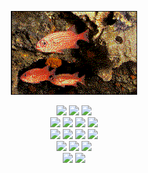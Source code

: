 <div align="center">

<img src="fishs.gif" alt="fishes, swimming" width="40%" height="auto"/><br>

<!--   https://user-images.githubusercontent.com/106050281/181859845-f7a90d61-3322-45ee-a82b-fafec1c35926.mp4 -->

</div>
<div align="center">
  
<img src="https://img.shields.io/badge/javascript-771616.svg?style=for-the-badge&logo=javascript&logoColor=white"/>
<img src="https://img.shields.io/badge/c%23-771616.svg?style=for-the-badge&logo=c-sharp&logoColor=white"/>
<img src="https://img.shields.io/badge/c++-771616.svg?style=for-the-badge&logo=c%2B%2B&logoColor=white"/>
<br>
<img src="https://img.shields.io/badge/node.js-444444?style=for-the-badge&logo=node.js&logoColor=white"/>
<img src="https://img.shields.io/badge/react-444444.svg?style=for-the-badge&logo=react&logoColor=white"/>
<img src="https://img.shields.io/badge/redux-444444.svg?style=for-the-badge&logo=redux&logoColor=white"/>
<img src="https://img.shields.io/badge/Firebase-444444?style=for-the-badge&logo=Firebase&logoColor=white"/>
<br>
<img src="https://img.shields.io/badge/.NET-444444?style=for-the-badge&logo=.net&logoColor=white"/>
<img src="https://img.shields.io/badge/mysql-444444.svg?style=for-the-badge&logo=mysql&logoColor=white"/>
<img src="https://img.shields.io/badge/-Swagger-444444?style=for-the-badge&logo=swagger&logoColor=white"/>
<img src="https://img.shields.io/badge/azure-444444.svg?style=for-the-badge&logo=microsoftazure&logoColor=white"/>
<br>
<img src="https://img.shields.io/badge/html5-444444.svg?style=for-the-badge&logo=html5&logoColor=white"/>
<img src="https://img.shields.io/badge/css3-444444.svg?style=for-the-badge&logo=css3&logoColor=white"/>
<img src="https://img.shields.io/badge/bootstrap-444444.svg?style=for-the-badge&logo=bootstrap&logoColor=white"/>
<br>
<img src="https://img.shields.io/badge/Visual%20Studio%20Code-444444.svg?style=for-the-badge&logo=visual-studio-code&logoColor=white"/>
<img src="https://img.shields.io/badge/Visual%20Studio-444444.svg?style=for-the-badge&logo=visual-studio&logoColor=white"/>

</div>
